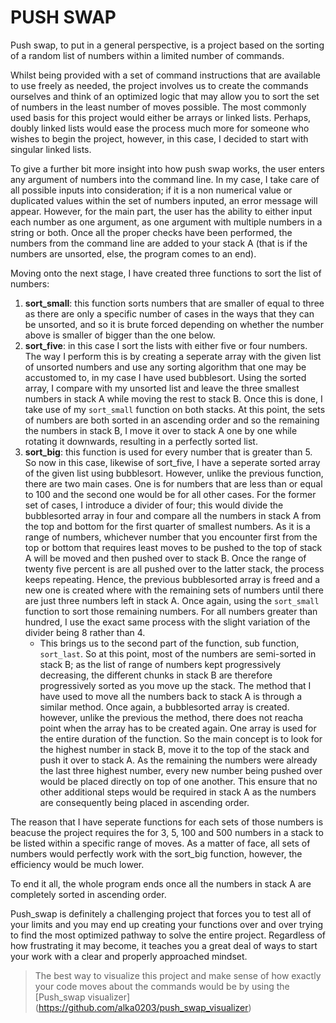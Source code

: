 # PUSH SWAP

Push swap, to put in a general perspective, is a project based on the sorting of a random list of numbers within a limited number of commands.

Whilst being provided with a set of command instructions that are available to use freely as needed, the project involves us to create the commands ourselves and think of an optimized logic that may allow you to sort the set of numbers in the least number of moves possible. The most commonly used basis for this project would either be arrays or linked lists. Perhaps, doubly linked lists would ease the process much more for someone who wishes to begin the project, however, in this case, I decided to start with singular linked lists.

To give a further bit more insight into how push swap works, the user enters any argument of numbers into the command line. In my case, I take care of all possible inputs into consideration; if it is a non numerical value or duplicated values within the set of numbers inputed, an error message will appear. However, for the main part, the user has the ability to either input each number as one argument, as one argument with multiple numbers in a string or both. Once all the proper checks have been performed, the numbers from the command line are added to your stack A (that is if the numbers are unsorted, else, the program comes to an end). 

Moving onto the next stage, I have created three functions to sort the list of numbers:
1. **sort_small**: this function sorts numbers that are smaller of equal to three as there are only a specific number of cases in the ways that they can be unsorted, and so it is brute forced depending on whether the number above is smaller of bigger than the one below.
2. **sort_five**: in this case I sort the lists with either five or four numbers. The way I perform this is by creating a seperate array with the given list of unsorted numbers and use any sorting algorithm that one may be accustomed to, in my case I have used bubblesort. Using the sorted array, I compare with my unsorted list and leave the three smallest numbers in stack A while moving the rest to stack B. Once this is done, I take use of my `sort_small` function on both stacks. At this point, the sets of numbers are both sorted in an ascending order and so the remaining the numbers in stack B, I move it over to stack A one by one while rotating it downwards, resulting in a perfectly sorted list.
3. **sort_big**: this function is used for every number that is greater than 5. So now in this case, likewise of sort_five, I have a seperate sorted array of the given list using bubblesort. However, unlike the previous function, there are two main cases. One is for numbers that are less than or equal to 100 and the second one would be for all other cases. For the former set of cases, I introduce a divider of four; this would divide the bubblesorted array in four and compare all the numbers in stack A from the top and bottom for the first quarter of smallest numbers. As it is a range of numbers, whichever number that you encounter first from the top or bottom that requires least moves to be pushed to the top of stack A will be moved and then pushed over to stack B. Once the range of twenty five percent is are all pushed over to the latter stack, the process keeps repeating. Hence, the previous bubblesorted array is freed and a new one is created where with the remaining sets of numbers until there are just three numbers left in stack A. Once again, using the `sort_small` function to sort those remaining numbers. For all numbers greater than hundred, I use the exact same process with the slight variation of the divider being 8 rather than 4.
    - This brings us to the second part of the function, sub function, `sort_last`. So at this point, most of the numbers are semi-sorted in stack B; as the list of range of numbers kept progressively decreasing, the different chunks in stack B are therefore progressively sorted as you move up the stack. The method that I have used to move all the numbers back to stack A is through a similar method. Once again, a bubblesorted array is created. however, unlike the previous the method, there does not reacha point when the array has to be created again. One array is used for the entire duration of the function. So the main concept is to look for the highest number in stack B, move it to the top of the stack and push it over to stack A. As the remaining the numbers were already the last three highest number, every new number being pushed over would be placed directly on top of one another. This ensure that no other additional steps would be required in stack A as the numbers are consequently being placed in ascending order.

The reason that I have seperate functions for each sets of those numbers is beacuse the project requires the for 3, 5, 100 and 500 numbers in a stack to be listed within a specific range of moves. As a matter of face, all sets of numbers would perfectly work with the sort_big function, however, the efficiency would be much lower.

To end it all, the whole program ends once all the numbers in stack A are completely sorted in ascending order.

Push_swap is definitely a challenging project that forces you to test all of your limits and you may end up creating your functions over and over trying to find the most optimized pathway to solve the entire project. Regardless of how frustrating it may become, it teaches you a great deal of ways to start your work with a clear and properly approached mindset.



>The best way to visualize this project and make sense of how exactly your code moves about the commands would be by using the [Push_swap visualizer] (https://github.com/alka0203/push_swap_visualizer)